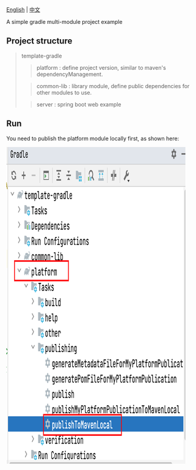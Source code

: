 [English](./README.md) | [中文](./README-zh.md)

A simple gradle multi-module project example

## Project structure
> template-gradle
> > platform : define project version, similar to maven's dependencyManagement.
> 
> > common-lib : library module, define public dependencies for other modules to use.
> 
> > server : spring boot web example
>
## Run


You need to publish the platform module locally first, as shown here:


![img.png](img.png)